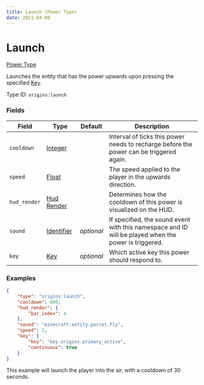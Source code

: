 ```yaml
---
title: Launch (Power Type)
date: 2021-04-08
---
```


# Launch

[Power Type](../power_types.md)

Launches the entity that has the power upwards upon pressing the specified [Key](../data_types/key.md).

Type ID: `origins:launch`


### Fields

Field  | Type | Default | Description
-------|------|---------|-------------
`cooldown` | [Integer](../data_types/integer.md) | | Interval of ticks this power needs to recharge before the power can be triggered again.
`speed` | [Float](../data_types/float.md) | | The speed applied to the player in the upwards direction.
`hud_render` | [Hud Render](../data_types/hud_render.md) | | Determines how the cooldown of this power is visualized on the HUD.
`sound` | [Identifier](../data_types/identifier.md) | _optional_ | If specified, the sound event with this namespace and ID will be played when the power is triggered.
`key` | [Key](../data_types/key.md) | _optional_ | Which active key this power should respond to.


### Examples

```json
{
  	"type": "origins:launch",
  	"cooldown": 600,
  	"hud_render": {
    	"bar_index": 4
  	},
  	"sound": "minecraft:entity.parrot.fly",
  	"speed": 2,
  	"key": {
    	"key": "key.origins.primary_active",
    	"continuous": true
  	}
}
```

This example will launch the player into the air, with a cooldown of 30 seconds.
